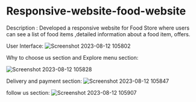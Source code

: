 # Responsive-website-food-website

Description : Developed a responsive website for Food Store where users can see a list of food items ,detailed information about a food
item, offers.

User Interface:
![Screenshot 2023-08-12 105802](https://github.com/saiganesh20102002/Responsive-website-food-website/assets/112755004/001f23cd-9ada-427d-aa7f-88541d855fb6)


Why to choose us section and Explore menu section:

![Screenshot 2023-08-12 105828](https://github.com/saiganesh20102002/Responsive-website-food-website/assets/112755004/9f8f2ad0-546f-452d-8b41-5b70ed310c8c)

Delivery and payment section:
![Screenshot 2023-08-12 105847](https://github.com/saiganesh20102002/Responsive-website-food-website/assets/112755004/0c9908ac-059d-4721-aafc-635e751a85c1)

follow us section:
![Screenshot 2023-08-12 105907](https://github.com/saiganesh20102002/Responsive-website-food-website/assets/112755004/c7714522-ee2f-4fb5-baab-682f5ece6e14)
